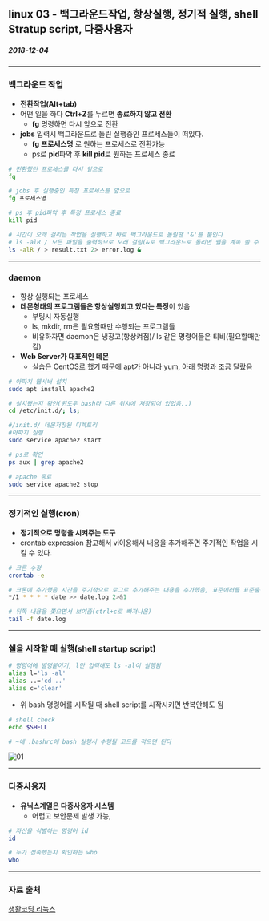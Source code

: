 ## linux 03 - 백그라운드작업, 항상실행, 정기적 실행, shell Stratup script, 다중사용자

##### 2018-12-04

---

### 백그라운드 작업

* **전환작업(Alt+tab)**
* 어떤 일을 하다 **Ctrl+Z**를 누르면 **종료하지 않고 전환**
    * **fg** 명령하면 다시 앞으로 전환
* **jobs** 입력시 백그라운드로 돌린 실행중인 프로세스들이 떠있다.
    * **fg 프로세스명** 로 원하는 프로세스로 전환가능
    * ps로 **pid**파악 후 **kill pid**로 원하는 프로세스 종료

```bash
# 전환했던 프로세스를 다시 앞으로
fg 

# jobs 후 실행중인 특정 프로세스를 앞으로
fg 프로세스명

# ps 후 pid파악 후 특정 프로세스 종료
kill pid
```

```bash
# 시간이 오래 걸리는 작업을 실행하고 바로 백그라운드로 돌릴땐 '&'를 붙인다
# ls -alR / 모든 파일을 출력하므로 오래 걸림(&로 백그라운드로 돌리면 쉘을 계속 쓸 수 있다.)
ls -alR / > result.txt 2> error.log &
```

---

### daemon

* 항상 실행되는 프로세스
* **데몬형태의 프로그램들은 항상실행되고 있다는 특징**이 있음
  * 부팅시 자동실행
  * ls, mkdir, rm은 필요할때만 수행되는 프로그램들
  * 비유하자면 daemon은 냉장고(항상켜짐)/ ls 같은 명령어들은 티비(필요할때만 킴)
* **Web Server가 대표적인 데몬**
  * 실습은 CentOS로 했기 때문에 apt가 아니라 yum, 아래 명령과 조금 달랐음

```bash
# 아파치 웹서버 설치
sudo apt install apache2

# 설치됐는지 확인(윈도우 bash라 다른 위치에 저장되어 있었음..)
cd /etc/init.d/; ls;

#/init.d/ 데몬저장된 디렉토리
#아파치 실행
sudo service apache2 start

# ps로 확인
ps aux | grep apache2

# apache 종료
sudo service apache2 stop
```

---

### 정기적인 실행(cron)

* **정기적으로 명령을 시켜주는 도구**
* crontab expression 참고해서 vi이용해서 내용을 추가해주면 주기적인 작업을 시킬 수 있다.

```bash
# 크론 수정
crontab -e

# 크론에 추가했음 시간을 주기적으로 로그로 추가해주는 내용을 추가했음, 표준에러를 표준출력으로 보내줌
*/1 * * * * date >> date.log 2>&1

# 뒤쪽 내용을 쫒으면서 보여줌(ctrl+c로 빠져나옴)
tail -f date.log
```

---

### 쉘을 시작할 때 실행(shell startup script)

```bash
# 명령어에 별명붙이기, l만 입력해도 ls -al이 실행됨
alias l='ls -al'
alias ..='cd ..'
alias c='clear'
```

* 위 bash 명령어를 시작될 때 shell script를 시작시키면 반복안해도 됨

```bash
# shell check
echo $SHELL

# ~에 .bashrc에 bash 실행시 수행될 코드를 적으면 된다
```

![01]()

---

### 다중사용자

* **유닉스계열은 다중사용자 시스템**
    * 어렵고 보안문제 발생 가능,

```bash
# 자신을 식별하는 명령어 id
id

# 누가 접속했는지 확인하는 who
who
```

---


### 자료 출처

[생활코딩 리눅스](https://opentutorials.org/course/2598)
